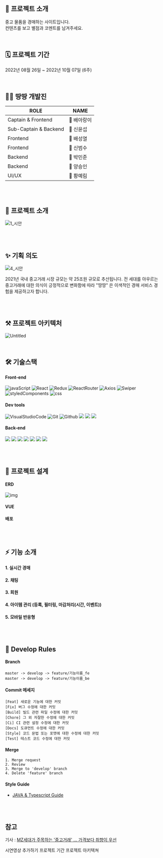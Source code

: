 ## 🙌 프로젝트 소개
중고 물품을 경매하는 사이트입니다.<br>
컨텐츠를 보고 별점과 코멘트를 남겨주세요.

<br>

## 🗓 프로젝트 기간
2022년 08월 26일 ~ 2022년 10월 07일 (6주)

<br>

## 🧑‍💻 땅땅 개발진

| ROLE                    | NAME            | 
| ------------------------| --------------- |
| Captain & Frontend      | :crown: 배아랑이 |         
| Sub-Captain & Backend   | :boy:   신윤섭  |        
| Frontend                | :boy:   배성열  |         
| Frontend                | :boy:   신범수  |         
| Backend                 | :boy:   박민준  |         
| Backend                 | :boy:   양승인  |         
| UI/UX                   | :girl:  황예림  |         

<br><br>

## :book: 프로젝트 소개

![1_시안](https://user-images.githubusercontent.com/109058715/192777604-87eea6c3-ce9b-43ec-a697-f95e4a13d8fb.png)

<br><br>

## :sparkles: 기획 의도

![4_시안](https://user-images.githubusercontent.com/109058715/192780161-56ef26e7-4e47-46f2-9d26-3dd8df71157b.png)

2021년 국내 중고거래 시장 규모는 약 25조원 규모로 추산됩니다. 전 세대를 아우르는 중고거래에 대한 의식이 긍정적으로 변화함에 따라 "땅땅" 은 이색적인 경매 서비스 경험을 
제공하고자 합니다.

<br><br>

## ⚒️ 프로젝트 아키텍처
![Untitled](https://user-images.githubusercontent.com/109058715/192777510-1010801f-5bef-4849-b6aa-6ac4c55c7c6b.png)

<br>

## 🛠 기술스택
#### Front-end
![javaScript](https://camo.githubusercontent.com/fe1c8df487dbc029d3a1819dcc5bf79e066f1307131191ac2b02de8c3c55da81/68747470733a2f2f696d672e736869656c64732e696f2f62616467652f4a6176615363726970742d4637444631453f7374796c653d266c6f676f3d4a617661536372697074266c6f676f436f6c6f723d7768697465)
![React](https://camo.githubusercontent.com/34c6a7afcc16731e2c4d73f3af9b275b172b2e46dc1e82be3f121a71fe067de9/68747470733a2f2f696d672e736869656c64732e696f2f62616467652f52656163742d3631444146423f7374796c653d266c6f676f3d5265616374266c6f676f436f6c6f723d7768697465)
![Redux](https://camo.githubusercontent.com/d58ceb12a14709c7049878ae358ef7628e42d4276108b758cbb66a8922e7ef3e/68747470733a2f2f696d672e736869656c64732e696f2f62616467652f52656475782d3736344142433f7374796c653d266c6f676f3d5265647578266c6f676f436f6c6f723d7768697465)
![ReactRouter](https://camo.githubusercontent.com/d257f8e18789ba1e6d34a9c63cbe150083c96b6f0da2eb059ae02422914ea80a/68747470733a2f2f696d672e736869656c64732e696f2f62616467652f526561637420526f757465722d4341343234353f7374796c653d266c6f676f3d526561637420526f75746572266c6f676f436f6c6f723d7768697465)
![Axios](https://camo.githubusercontent.com/809053601ae7a670d58865bd88e0f313cc5ced1c0915ff43aeb2ad1d1bf252c2/68747470733a2f2f696d672e736869656c64732e696f2f62616467652f4178696f732d3638323865323f7374796c653d)
![Swiper](https://camo.githubusercontent.com/2a4027d72d8e0d2938ad47bd8e4274fee26f286e464ce62c492a3dc2ff09b174/68747470733a2f2f696d672e736869656c64732e696f2f62616467652f5377697065722d3633333246363f7374796c653d266c6f676f3d537769706572266c6f676f436f6c6f723d7768697465)
![styledComponents](https://camo.githubusercontent.com/8d29f15964b1cb2254deccb293a2c444eee52078b3d448b6149c17c5ab40d2ce/68747470733a2f2f696d672e736869656c64732e696f2f62616467652f7374796c65642d636f6d706f6e656e74732d4442373039333f7374796c653d266c6f676f3d7374796c65642d636f6d706f6e656e7473266c6f676f436f6c6f723d7768697465)
![css](https://camo.githubusercontent.com/c774b3527d1dfaea9ddb6a253fc0bad0b819a570a9da14adf2eb02279ae8f5d7/68747470733a2f2f696d672e736869656c64732e696f2f62616467652f4353532d3135373242363f7374796c653d266c6f676f3d43535333266c6f676f436f6c6f723d7768697465)
#### Dev tools
![VisualStudioCode](https://camo.githubusercontent.com/e9f45e009429d35852b90e211cac4d3881b18471d8faa43b24bdaf4c8a19723b/68747470733a2f2f696d672e736869656c64732e696f2f62616467652f56697375616c2053747564696f20436f64652d3030374143433f7374796c653d266c6f676f3d56697375616c2053747564696f20436f6465266c6f676f436f6c6f723d7768697465)
![Git](https://camo.githubusercontent.com/a5e39b99ce3f82aa5b1d04379575311317fccec3787a98f9e8b94b4034142d3e/68747470733a2f2f696d672e736869656c64732e696f2f62616467652f4769742d4630353033323f7374796c653d266c6f676f3d476974266c6f676f436f6c6f723d7768697465)
![Github](https://camo.githubusercontent.com/245d233220d2b61c6e4c7177cf60be551e2be541c43c4deb25cd935903745233/68747470733a2f2f696d672e736869656c64732e696f2f62616467652f4769744875622d3138313731373f7374796c653d266c6f676f3d476974487562266c6f676f436f6c6f723d7768697465)
<img src="https://img.shields.io/badge/KakaoTalk-FFCD00?style=flat-square&logo=kakaotalk&logoColor=white" />
<img src="https://img.shields.io/badge/PWA-5A0FC8?style=flat-square&logo=pwa&logoColor=white" />
<img src="https://img.shields.io/badge/Redis-DC382D?style=flat-square&logo=redis&logoColor=white" />
#### Back-end
<img src="https://img.shields.io/badge/SpringBoot-6DB33F?style=flat-square&logo=spring&logoColor=white" /> <img src="https://img.shields.io/badge/MySQL-4479A1?style=flat-square&logo=mysql&logoColor=white" /> 
<img src="https://img.shields.io/badge/NGINX-009639?style=flat-square&logo=nginx&logoColor=white" /> 
<img src="https://img.shields.io/badge/Socket.io-010101?style=flat-square&logo=socket.io&logoColor=white" />
<img src="https://img.shields.io/badge/AmazonEC2-FF9900?style=flat-square&logo=amazonec2&logoColor=white" /> 
<img src="https://img.shields.io/badge/AmazonS3-569A31?style=flat-square&logo=amazons3&logoColor=white" /> 
<img src="https://img.shields.io/badge/AmazonRDS-527FFF?style=flat-square&logo=amazonrds&logoColor=white" /> 

<br><br>

## :hammer: 프로젝트 설계​

#### ERD 

![img](./res/erd.png)

#### VUE



#### 배포



<br><br>

## ⚡ 기능 소개

#### 1. 실시간 경매 



#### 2. 채팅



#### 3. 회원



#### 4. 아이템 관리 (등록, 필터링, 마감처리(시간, 이벤트))



#### 5. 모바일 반응형





<br><br>

## :handshake: Develop Rules

#### Branch

```
master -> develop -> feature/기능이름_fe
master -> develop -> feature/기능이름_be
```

#### Commit 메세지

```
[Feat] 새로운 기능에 대한 커밋
[Fix] 버그 수정에 대한 커밋 
[Build] 빌드 관련 파일 수정에 대한 커밋
[Chore] 그 외 자잘한 수정에 대한 커밋
[Ci] CI 관련 설정 수정에 대한 커밋
[Docs] 도큐먼트 수정에 대한 커밋
[Style] 코드 문법 또는 포맷에 대한 수정에 대한 커밋
[Test] 테스트 코드 수정에 대한 커밋
```

#### Merge

```
1. Merge request
2. Review
3. Merge to 'develop' branch
4. Delete 'feature' branch
```

#### Style Guide

- [JAVA & Typescript Guide](https://docs.google.com/document/d/1q-Gd-GeqbXSqx74nl6Mw8N2u2SyrfWfqX-X0Qs_zmxg/edit?usp=sharing)

<br><br>

## 참고

기사 : [MZ세대가 주목하는 '중고거래' ... 가격보다 취향이 우선](https://www.asiae.co.kr/article/2020082919563962172)




시연영상 추가하기
프로젝트 기간
프로젝트 아키텍쳐

<br><br>
<br><br>
